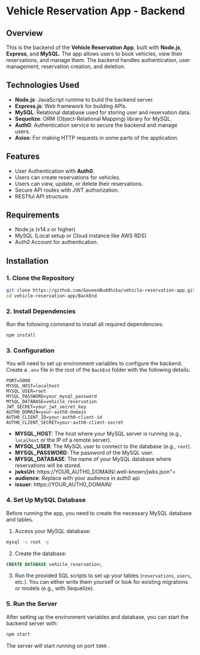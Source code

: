 
# Vehicle Reservation App - Backend

## Overview

This is the backend of the **Vehicle Reservation App**, built with **Node.js**, **Express**, and **MySQL**. The app allows users to book vehicles, view their reservations, and manage them. The backend handles authentication, user management, reservation creation, and deletion.

## Technologies Used

- **Node.js**: JavaScript runtime to build the backend server.
- **Express.js**: Web framework for building APIs.
- **MySQL**: Relational database used for storing user and reservation data.
- **Sequelize**: ORM (Object-Relational Mapping) library for MySQL.
- **Auth0**: Authentication service to secure the backend and manage users.
- **Axios**: For making HTTP requests in some parts of the application.

## Features

- User Authentication with **Auth0**.
- Users can create reservations for vehicles.
- Users can view, update, or delete their reservations.
- Secure API routes with JWT authorization.
- RESTful API structure.

## Requirements

- Node.js (v14.x or higher)
- MySQL (Local setup or Cloud instance like AWS RDS)
- Auth0 Account for authentication.

## Installation

### 1. Clone the Repository

```bash
git clone https://github.com/GaveenBuddhika/vehicle-reservation-app.git
cd vehicle-reservation-app/BackEnd
```

### 2. Install Dependencies

Run the following command to install all required dependencies:

```bash
npm install
```

### 3. Configuration

You will need to set up environment variables to configure the backend. Create a `.env` file in the root of the `BackEnd` folder with the following details:

```env
PORT=5000
MYSQL_HOST=localhost
MYSQL_USER=root
MYSQL_PASSWORD=your_mysql_password
MYSQL_DATABASE=vehicle_reservation
JWT_SECRET=your_jwt_secret_key
AUTH0_DOMAIN=your-auth0-domain
AUTH0_CLIENT_ID=your-auth0-client-id
AUTH0_CLIENT_SECRET=your-auth0-client-secret
```

- **MYSQL_HOST**: The host where your MySQL server is running (e.g., `localhost` or the IP of a remote server).
- **MYSQL_USER**: The MySQL user to connect to the database (e.g., `root`).
- **MYSQL_PASSWORD**: The password of the MySQL user.
- **MYSQL_DATABASE**: The name of your MySQL database where reservations will be stored.
- **jwksUri**: https://YOUR_AUTH0_DOMAIN/.well-known/jwks.json"=
- **audience**: Replace with your audience in auth0 api
- **issuer**: https://YOUR_AUTH0_DOMAIN/
  
### 4. Set Up MySQL Database

Before running the app, you need to create the necessary MySQL database and tables. 

1. Access your MySQL database:

```bash
mysql -u root -p
```

2. Create the database:

```sql
CREATE DATABASE vehicle_reservation;
```

3. Run the provided SQL scripts to set up your tables (`reservations`, `users`, etc.). You can either write them yourself or look for existing migrations or models (e.g., with Sequelize).

### 5. Run the Server

After setting up the environment variables and database, you can start the backend server with:

```bash
npm start
```

The server will start running on port `5000` .




